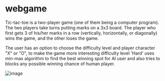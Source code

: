 # webgame

Tic-tac-toe is a two-player game (one of them being a computer program). The two players take turns putting marks on a 3x3 board. The player who first gets 3 of his/her marks in a row (vertically, horizontally, or diagonally) wins the game, and the other loses the game.

The user has an option to choose the difficulty level and player character "X" or "O", to make the game more interesting difficulty level 'Hard' uses min-max algorithm to find the best winning spot for AI user and also tries to blocks any possible winning chance of human player.


![image](https://user-images.githubusercontent.com/34157388/138998192-3c74a812-82de-4cf7-b641-3b5691a0864f.png)
